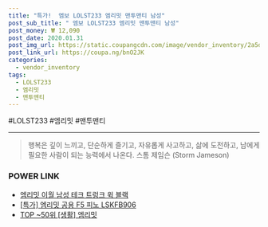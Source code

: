 ```yaml
--- 
title: "특가!  엠보 LOLST233 엠리밋 맨투맨티 남성" 
post_sub_title: " 엠보 LOLST233 엠리밋 맨투맨티 남성" 
post_money: ₩ 12,090 
post_date: 2020.01.31 
post_img_url: https://static.coupangcdn.com/image/vendor_inventory/2a5d/be97d4e1b149b6e4cd3ef3fa6de8c28a352259e00863d6949075f7123a65.jpg 
post_link_url: https://coupa.ng/bnO2JK 
categories: 
  - vendor_inventory 
tags: 
  - LOLST233 
  - 엠리밋 
  - 맨투맨티 
--- 
```

  #LOLST233 #엠리밋 #맨투맨티 
<hr> 

> 행복은 깊이 느끼고, 단순하게 즐기고, 자유롭게 사고하고, 삶에 도전하고, 남에게 필요한 사람이 되는 능력에서 나온다. 스톰 제임슨 (Storm Jameson) 


### POWER LINK

* <a href="https://blog.naver.com/fasyy4321/221792021216" target="_blank">엠리밋 이월 남성 테크 트렁크 윅 블랙</a>
* <a href="https://blog.naver.com/sakai111/221791400999" target="_blank">[특가] 엠리밋 공용 F5 피노 LSKFB906</a>
* <a href="https://blog.naver.com/an0733/221791136785" target="_blank"> TOP ~50위 [생활] 엠리밋</a>
